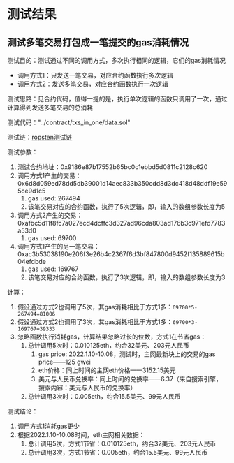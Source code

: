 # 测试结果

## 测试多笔交易打包成一笔提交的gas消耗情况

测试目的：测试通过不同的调用方式，多次执行相同的逻辑，它们的gas消耗情况

- 调用方式1：只发送一笔交易，对应合约函数执行多次逻辑
- 调用方式2：发送多笔交易，对应合约函数执行一次逻辑

测试思路：见合约代码，值得一提的是，执行单次逻辑的函数只调用了一次，通过计算得到发送多笔交易的总消耗

测试代码："../contract/txs_in_one/data.sol"

测试链：[ropsten测试链](https://ropsten.etherscan.io)

测试参数：

1. 测试合约地址：0x9186e87b17552b65bc0c1ebbd5d0811c2128c620
2. 调用方式1产生的交易：0x6d8d059ed78dd5db39001d14aec833b350cdd8d3dc418d48ddf19e595ce9d1c5
    1. gas used: 267494
    2. 该笔交易对应的合约函数，执行了5次逻辑，即，输入的数组参数长度为5
3. 调用方式2产生的交易：0xafbc5d11f8fc7a027ecd4dcffc3d327ad96cda803ad176b3c971efd7783a53d0
    1. gas used: 69700
4. 调用方式1产生的另一笔交易：0xac3b53038190e206f3e26b4c2367f6d3bf847800d9452f135889615b04efdbde
    1. gas used: 169767
    2. 该笔交易对应的合约函数，执行了3次逻辑，即，输入的数组参数长度为3

计算：

1. 假设通过方式2也调用了5次，其gas消耗相比于方式1多：```69700*5-267494=81006```
2. 假设通过方式2也调用了3次，其gas消耗相比于方式1多：```69700*3-169767=39333```
3. 忽略函数执行消耗gas，计算结果忽略过长的位数，方式1在节省gas：
    1. 总计调用5次时：0.010125eth，约合32美元、203元人民币
        1. gas price: 2022.1.10-10.08，测试时，主网最新块上的交易的gas price——125 gwei
        2. eth价格：同上时间的主网eth价格——3152.15美元
        3. 美元与人民币兑换率：同上时间的兑换率——6.37（来自搜索引擎，搜索内容：美元与人民币的兑换率）
    2. 总计调用3次时：0.005eth，约合15.5美元、99元人民币

测试结论：

1. 调用方式1消耗gas更少
2. 根据2022.1.10-10.08时间，eth主网相关数据：
    1. 总计调用5次，方式1节省：0.010125eth，约合32美元、203元人民币
    2. 总计调用3次，方式1节省：0.005eth，约合15.5美元、99元人民币
